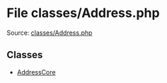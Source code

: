 File classes/Address.php
=========
Source: [classes/Address.php](https://github.com/PrestaShop/PrestaShop/blob/1.6.1.1/classes/Address.php)


Classes
-------

* [AddressCore](class.AddressCore.md)

